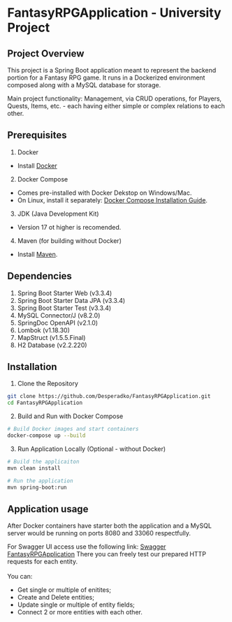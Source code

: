 # FantasyRPGApplication - University Project

## Project Overview
This project is a Spring Boot application meant to represent the backend portion for a Fantasy RPG game.
It runs in a Dockerized environment composed along with a MySQL database for storage.

Main project functionality:
Management, via CRUD operations, for Players, Quests, Items, etc. - each having either simple or complex relations to each other.

## Prerequisites

1. Docker
- Install [Docker](https://hub.docker.com/)

2. Docker Compose
- Comes pre-installed with Docker Dekstop on Windows/Mac.
- On Linux, install it separately: [Docker Compose Installation Guide](https://docs.docker.com/compose/install/linux/).

3. JDK (Java Development Kit)
- Version 17 ot higher is recomended.

4. Maven (for building without Docker)
- Install [Maven](https://maven.apache.org/download.cgi).

## Dependencies

1. Spring Boot Starter Web (v3.3.4)
2. Spring Boot Starter Data JPA (v3.3.4)
3. Spring Boot Starter Test (v3.3.4)
4. MySQL Connector/J (v8.2.0)
5. SpringDoc OpenAPI (v2.1.0)
6. Lombok (v1.18.30)
7. MapStruct (v1.5.5.Final)
8. H2 Database (v2.2.220)

## Installation

1. Clone the Repository
```bash
git clone https://github.com/Desperadko/FantasyRPGApplication.git
cd FantasyRPGApplication
```

2. Build and Run with Docker Compose
```bash
# Build Docker images and start containers
docker-compose up --build
```

3. Run Application Locally (Optional - without Docker)
```bash
# Build the applicaiton
mvn clean install

# Run the application
mvn spring-boot:run
```

## Application usage

After Docker containers have starter both the application and a MySQL server would be running on ports 8080 and 33060 respectfully.<br>

For Swagger UI access use the following link: [Swagger FantasyRPGApplication](http://localhost:8080/swagger-ui/index.html#/)
There you can freely test our prepared HTTP requests for each entity.<br><br>
You can:
- Get single or multiple of enitites;
- Create and Delete entities;
- Update single or multiple of entity fields;
- Connect 2 or more entities with each other.
